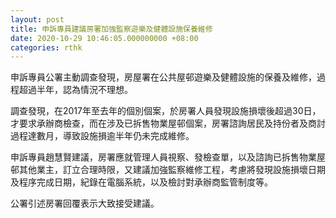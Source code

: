 ```yaml
---
layout: post
title: 申訴專員建議房署加強監察遊樂及健體設施保養維修
date: 2020-10-29 10:46:05.000000000 +08:00
categories: rthk
---
```


申訴專員公署主動調查發現，房屋署在公共屋邨遊樂及健體設施的保養及維修，過程超過半年，認為情況不理想。

調查發現，在2017年至去年的個別個案，於房署人員發現設施損壞後超過30日，才要求承辦商檢查，而在涉及已拆售物業屋邨個案，房署諮詢居民及持份者及商討過程達數月，導致設施損逾半年仍未完成維修。

申訴專員趙慧賢建議，房署應就管理人員視察、發檢查單，以及諮詢已拆售物業屋邨其他業主，訂立合理時限，又建議加強監察維修工程，考慮將發現設施損壞日期及程序完成日期，紀錄在電腦系統，以及檢討對承辦商監管制度等。

公署引述房署回覆表示大致接受建議。
